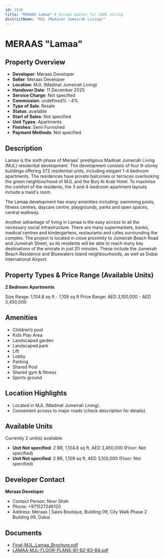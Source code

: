 ```yaml
---
id: 3336
title: "MERAAS Lamaa" # Escape quotes for YAML string
districtName: "MJL (Madinat Jumeirah Living)"
---
```


# MERAAS "Lamaa"

## Property Overview
- **Developer**: Meraas Developer
- **Seller**: Meraas Developer
- **Location**: MJL (Madinat Jumeirah Living)
- **Handover Date**: 11 December 2025
- **Service Charge**: Not specified
- **Commission**: undefined% - 4%
- **Type of Sale**: Resale
- **Status**: available
- **Start of Sales**: Not specified
- **Unit Types**: Apartments
- **Finishes**: Semi Furnished
- **Payment Methods**: Not specified

## Description
Lamaa is the sixth phase of Meraas' prestigious Madinat Jumeirah Living (MJL) residential development. The development consists of four 9-storey buildings offering 372 residential units, including elegant 1-4 bedroom apartments. The residences have private balconies or terraces overlooking the green neighbourhood of MJL and the Burj Al Arab Hotel. To maximise the comfort of the residents, the 3 and 4-bedroom apartment layouts include a maid's room. 

The Lamaa development has many amenities including: swimming pools, fitness centres, daycare centre, playgrounds, parks and open spaces, central walkway. 

Another advantage of living in Lamaa is the easy access to all the necessary social infrastructure. There are many supermarkets, banks, medical centres and kindergartens, restaurants and cafes surrounding the complex. The project is located in close proximity to Jumeirah Beach Road and Jumeirah Street, so its residents will be able to reach many key destinations of the emirate in just 20 minutes. These include the Jumeirah Beach Residence and Bluewaters Island neighbourhoods, as well as Dubai International Airport.

## Property Types & Price Range (Available Units)
**2 Bedroom Apartments**

Size Range: 1,104.8 sq ft - 1,109 sq ft
Price Range: AED 3,100,000 - AED 3,450,000

## Amenities
- Children’s pool
- Kids Play Area
- Landscaped garden
- Landscaped park
- Lift
- Lobby
- Parking
- Shared Pool
- Shared gym & fitness
- Sports ground

## Location Highlights
- Located in MJL (Madinat Jumeirah Living).
- Convenient access to major roads (check description for details).

## Available Units
Currently 2 unit(s) available:
- **Unit Not specified**: 2 BR, 1,104.8 sq ft, AED 3,450,000 (Floor: Not specified)
- **Unit Not specified**: 2 BR, 1,109 sq ft, AED 3,100,000 (Floor: Not specified)

## Developer Contact
**Meraas Developer**
- Contact Person: Noor Shah
- Phone: +971527246120
- Address: Meraas | Sales Boutique, Building 09, City Walk Phase 2 Building 09, Dubai

## Documents
- [Final-MJL_Lamaa_Brochure.pdf](https://cdn.geniemap.net/2024/10/11/LcnxI0J7K5oltmuxZq2QCN37eMHzrQg0mAvx8sZD.pdf)
- [LAMAA-MJL-FLOOR-PLANS-B1-B2-B3-B4.pdf](https://cdn.geniemap.net/2024/10/11/dTmeGflD38TyVAgJvFwo3dCYTdDOG88NAwEzi1GQ.pdf)
